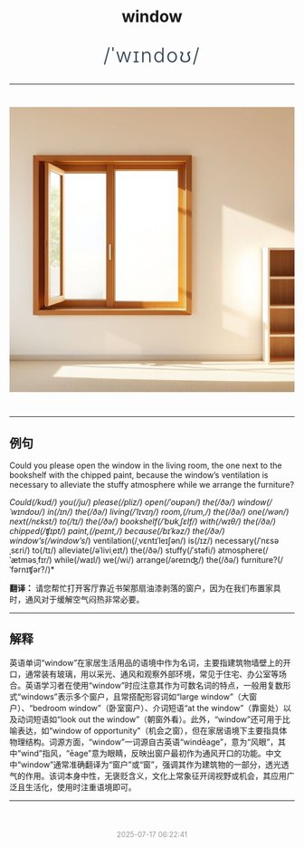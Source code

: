 <div align="center">

# window

<div style="margin: 30px 0;">
<h1 style="font-size: 2.5em; font-weight: 300; letter-spacing: 2px; margin: 0; color: #2c3e50;">
/ˈwɪndoʊ/
</h1>
</div>

</div>

---

<div align="center" style="margin: 40px 0;">

![window](images/window.png)

</div>

---

## 例句

Could you please open the window in the living room, the one next to the bookshelf with the chipped paint, because the window’s ventilation is necessary to alleviate the stuffy atmosphere while we arrange the furniture?

*Could(/kʊd/) you(/ju/) please(/pliz/) open(/ˈoʊpən/) the(/ðə/) window(/ˈwɪndoʊ/) in(/ɪn/) the(/ðə/) living(/ˈlɪvɪŋ/) room,(/rum,/) the(/ðə/) one(/wən/) next(/nɛkst/) to(/tɪ/) the(/ðə/) bookshelf(/ˈbʊkˌʃɛlf/) with(/wɪθ/) the(/ðə/) chipped(/ʧɪpt/) paint,(/peɪnt,/) because(/bɪˈkəz/) the(/ðə/) window’s(/window’s*/) ventilation(/ˌvɛntɪˈleɪʃən/) is(/ɪz/) necessary(/ˈnɛsəˌsɛri/) to(/tɪ/) alleviate(/əˈliviˌeɪt/) the(/ðə/) stuffy(/ˈstəfi/) atmosphere(/ˈætməsˌfɪr/) while(/waɪl/) we(/wi/) arrange(/əreɪnʤ/) the(/ðə/) furniture?(/ˈfərnɪʧər?/)*

**翻译：** 请您帮忙打开客厅靠近书架那扇油漆剥落的窗户，因为在我们布置家具时，通风对于缓解空气闷热非常必要。

---

## 解释

英语单词“window”在家居生活用品的语境中作为名词，主要指建筑物墙壁上的开口，通常装有玻璃，用以采光、通风和观察外部环境，常见于住宅、办公室等场合。英语学习者在使用“window”时应注意其作为可数名词的特点，一般用复数形式“windows”表示多个窗户，且常搭配形容词如“large window”（大窗户）、“bedroom window”（卧室窗户）、介词短语“at the window”（靠窗处）以及动词短语如“look out the window”（朝窗外看）。此外，“window”还可用于比喻表达，如“window of opportunity”（机会之窗），但在家居语境下主要指具体物理结构。词源方面，“window”一词源自古英语“windēage”，意为“风眼”，其中“wind”指风，“ēage”意为眼睛，反映出窗户最初作为通风开口的功能。中文中“window”通常准确翻译为“窗户”或“窗”，强调其作为建筑物的一部分，透光透气的作用。该词本身中性，无褒贬含义，文化上常象征开阔视野或机会，其应用广泛且生活化，使用时注重语境即可。


---

<div align="center" style="margin-top: 50px;">
<small style="color: #999; font-size: 0.9em;">2025-07-17 06:22:41</small>
</div>
